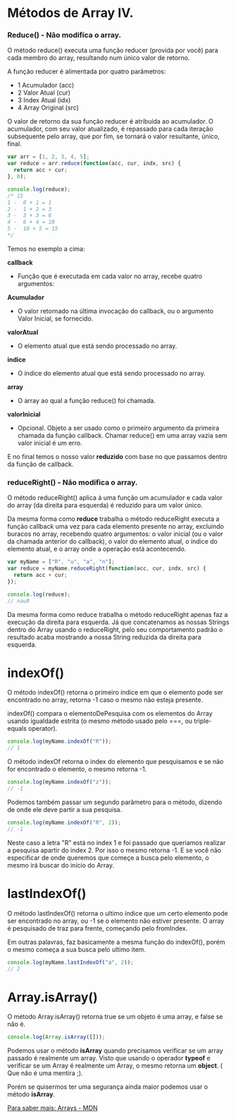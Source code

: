 # Métodos de Array IV.

### Reduce() - Não modifica o array.

O método reduce() executa uma função reducer (provida por você) para cada membro do array, resultando num único valor de retorno.

A função reducer é alimentada por quatro parâmetros:

- 1 Acumulador (acc)
- 2 Valor Atual (cur)
- 3 Index Atual (idx)
- 4 Array Original (src)

O valor de retorno da sua função reducer é atribuída ao acumulador. O acumulador, com seu valor atualizado, é repassado para cada iteração subsequente pelo array, que por fim, se tornará o valor resultante, único, final.

```js
var arr = [1, 2, 3, 4, 5];
var reduce = arr.reduce(function(acc, cur, indx, src) {
  return acc + cur;
}, 0);

console.log(reduce);
/* 15
1 -  0 + 1 = 1
2 -  1 + 2 = 3
3 -  3 + 3 = 6
4 -  6 + 4 = 10
5 -  10 + 5 = 15 
*/
```

Temos no exemplo a cima:

**callback**

- Função que é executada em cada valor no array, recebe quatro argumentos:

**Acumulador**

- O valor retornado na última invocação do callback, ou o argumento Valor Inicial, se fornecido.

**valorAtual**

- O elemento atual que está sendo processado no array.

**indice**

- O índice do elemento atual que está sendo processado no array.

**array**

- O array ao qual a função reduce() foi chamada.

**valorInicial**

- Opcional. Objeto a ser usado como o primeiro argumento da primeira chamada da função callback. Chamar reduce() em uma array vazia sem valor inicial é um erro.

E no final temos o nosso valor **reduzido** com base no que passamos dentro da função de callback.

### reduceRight() - Não modifica o array.

O método reduceRight() aplica à uma função um acumulador e cada valor do array (da direita para esquerda) é reduzido para um valor único.

Da mesma forma como **reduce** trabalha o método reduceRight executa a função callback uma vez para cada elemento presente no array, excluindo buracos no array, recebendo quatro argumentos: o valor inicial (ou o valor da chamada anterior do callback), o valor do elemento atual, o índice do elemento atual, e o array onde a operação está acontecendo.

```js
var myName = ["R", "u", "a", "n"];
var reduce = myName.reduceRight(function(acc, cur, indx, src) {
  return acc + cur;
});

console.log(reduce);
// nauR
```

Da mesma forma como reduce trabalha o método reduceRight apenas faz a execução da direita para esquerda. Já que concatenamos as nossas Strings dentro do Array usando o reduceRight, pelo seu comportamento padrão o resultado acaba mostrando a nossa String reduzida da direita para esquerda.

# indexOf()

O método indexOf() retorna o primeiro índice em que o elemento pode ser encontrado no array, retorna -1 caso o mesmo não esteja presente.

indexOf() compara o elementoDePesquisa com os elementos do Array usando igualdade estrita (o mesmo método usado pelo ===, ou triple-equals operator).

```js
console.log(myName.indexOf("R"));
// 1
```

O método indexOf retorna o index do elemento que pesquisamos e se não for encontrado o elemento, o mesmo retorna -1.

```js
console.log(myName.indexOf("z"));
// -1
```

Podemos também passar um segundo parâmetro para o método, dizendo de onde ele deve partir a sua pesquisa.

```js
console.log(myName.indexOf("R", 2));
// -1
```

Neste caso a letra "R" está no index 1 e foi passado que queriamos realizar a pesquisa apartir do index 2. Por isso o mesmo retorna -1. E se você não especificar de onde queremos que começe a busca pelo elemento, o mesmo irá buscar do início do Array.

# lastIndexOf()

O método lastIndexOf() retorna o ultimo índice que um certo elemento pode ser encontrado no array, ou -1 se o elemento não estiver presente. O array é pesquisado de traz para frente, começando pelo fromIndex.

Em outras palavras, faz basicamente a mesma função do indexOf(), porém o mesmo começa a sua busca pelo ultimo item.

```js
console.log(myName.lastIndexOf("a", 2));
// 2
```

# Array.isArray()

O método Array.isArray() retorna true se um objeto é uma array, e false se não é.

```js
console.log(Array.isArray([]));
```

Podemos usar o método **isArray** quando precisamos verificar se um array passado é realmente um array. Visto que usando o operador **typeof** e verificar se um Array é realmente um Array, o mesmo retorna um **object**. ( Que não é uma mentira ;).

Porém se quisermos ter uma segurança ainda maior podemos usar o método **isArray**.

[Para saber mais: Arrays - MDN](https://developer.mozilla.org/pt-BR/docs/Web/JavaScript/Reference/Global_Objects/Array)
